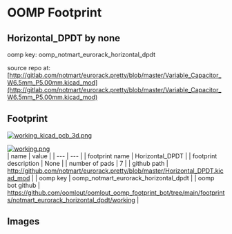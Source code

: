 # OOMP Footprint  
## Horizontal_DPDT  by none  
  
oomp key: oomp_notmart_eurorack_horizontal_dpdt  
  
source repo at: [http://gitlab.com/notmart/eurorack.pretty/blob/master/Variable_Capacitor_W6.5mm_P5.00mm.kicad_mod](http://gitlab.com/notmart/eurorack.pretty/blob/master/Variable_Capacitor_W6.5mm_P5.00mm.kicad_mod)  
## Footprint  
  
[![working_kicad_pcb_3d.png](working_kicad_pcb_3d_600.png)](working_kicad_pcb_3d.png)  
  
[![working.png](working_600.png)](working.png)  
| name | value | 
| --- | --- | 
| footprint name | Horizontal_DPDT | 
| footprint description | None | 
| number of pads | 7 | 
| github path | http://github.com/notmart/eurorack.pretty/blob/master/Horizontal_DPDT.kicad_mod | 
| oomp key | oomp_notmart_eurorack_horizontal_dpdt | 
| oomp bot github | https://github.com/oomlout/oomlout_oomp_footprint_bot/tree/main/footprints/notmart_eurorack_horizontal_dpdt/working | 
## Images  
